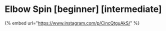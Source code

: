 # Elbow Spin \[beginner] \[intermediate]

{% embed url="https://www.instagram.com/p/CincQtguAkS/" %}
